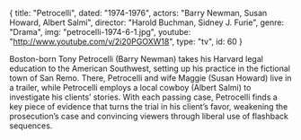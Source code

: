 {
  title: "Petrocelli",
  dated: "1974-1976",
  actors: "Barry Newman, Susan Howard, Albert Salmi",
  director: "Harold Buchman, Sidney J. Furie",
  genre: "Drama",
  img: "petrocelli-1974-6-1.jpg",
  youtube: "http://www.youtube.com/v/2i20PGOXW18",
  type: "tv",
  id: 60
}

Boston-born Tony Petrocelli (Barry Newman) takes his Harvard legal education to the American Southwest, setting up his practice in the fictional town of San Remo. There, Petrocelli and wife Maggie (Susan Howard) live in a trailer, while Petrocelli employs a local cowboy (Albert Salmi) to investigate his clients’ stories. With each passing case, Petrocelli finds a key piece of evidence that turns the trial in his client’s favor, weakening the prosecution’s case and convincing viewers through liberal use of flashback sequences.